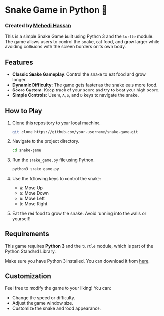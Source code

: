 # Snake Game in Python 🐍

### Created by [Mehedi Hassan](https://github.com/MdMehedi-Hassan)

This is a simple Snake Game built using Python 3 and the `turtle` module. The game allows users to control the snake, eat food, and grow larger while avoiding collisions with the screen borders or its own body.

## Features
- **Classic Snake Gameplay**: Control the snake to eat food and grow longer.
- **Dynamic Difficulty**: The game gets faster as the snake eats more food.
- **Score System**: Keep track of your score and try to beat your high score.
- **Simple Controls**: Use `W`, `A`, `S`, and `D` keys to navigate the snake.

## How to Play
1. Clone this repository to your local machine.
    ```bash
    git clone https://github.com/your-username/snake-game.git
    ```
2. Navigate to the project directory.
    ```bash
    cd snake-game
    ```
3. Run the `snake_game.py` file using Python.
    ```bash
    python3 snake_game.py
    ```
4. Use the following keys to control the snake:
    - `W`: Move Up
    - `S`: Move Down
    - `A`: Move Left
    - `D`: Move Right

5. Eat the red food to grow the snake. Avoid running into the walls or yourself!

## Requirements
This game requires **Python 3** and the `turtle` module, which is part of the Python Standard Library.

Make sure you have Python 3 installed. You can download it from [here](https://www.python.org/downloads/).

## Customization
Feel free to modify the game to your liking! You can:
- Change the speed or difficulty.
- Adjust the game window size.
- Customize the snake and food appearance.

